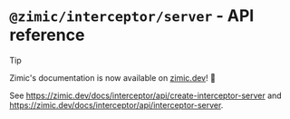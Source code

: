# `@zimic/interceptor/server` - API reference

> [!TIP]
>
> Zimic's documentation is now available on [zimic.dev](https://zimic.dev)! :tada:

See https://zimic.dev/docs/interceptor/api/create-interceptor-server and
https://zimic.dev/docs/interceptor/api/interceptor-server.
